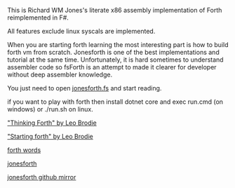 This is Richard WM Jones's literate x86 assembly implementation of Forth reimplemented in F#.

All features exclude linux syscals are implemented. 

When you are starting forth learning the most interesting part is how to build forth vm from scratch.
Jonesforth is one of the best implementations and tutorial at the same time.
Unfortunately, it is hard sometimes to understand assembler code so fsForth is an attempt to made it clearer for developer without deep assembler knowledge.

You just need to open [jonesforth.fs](https://github.com/hodzanassredin/FsForth/blob/master/FsForth/jonesforth.fs) and start reading.

if you want to play with forth then install dotnet core and exec run.cmd (on windows) or ./run.sh on linux.

["Thinking Forth" by Leo Brodie](http://thinking-forth.sourceforge.net/)

["Starting forth" by Leo Brodie](https://www.forth.com/starting-forth/0-starting-forth/)

[forth words](https://github.com/jdavidberger/pijFORTHos/blob/master/doc/forth.md)

[jonesforth](http://rwmj.wordpress.com/2010/08/07/jonesforth-git-repository/)

[jonesforth github mirror](https://github.com/nornagon/jonesforth)
